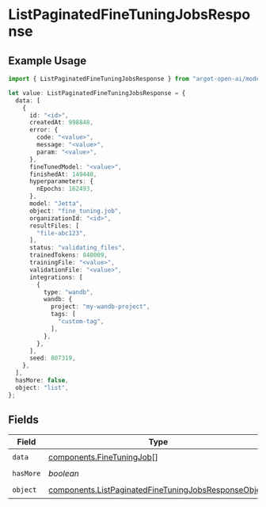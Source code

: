 # ListPaginatedFineTuningJobsResponse

## Example Usage

```typescript
import { ListPaginatedFineTuningJobsResponse } from "argot-open-ai/models/components";

let value: ListPaginatedFineTuningJobsResponse = {
  data: [
    {
      id: "<id>",
      createdAt: 998848,
      error: {
        code: "<value>",
        message: "<value>",
        param: "<value>",
      },
      fineTunedModel: "<value>",
      finishedAt: 149448,
      hyperparameters: {
        nEpochs: 162493,
      },
      model: "Jetta",
      object: "fine_tuning.job",
      organizationId: "<id>",
      resultFiles: [
        "file-abc123",
      ],
      status: "validating_files",
      trainedTokens: 848009,
      trainingFile: "<value>",
      validationFile: "<value>",
      integrations: [
        {
          type: "wandb",
          wandb: {
            project: "my-wandb-project",
            tags: [
              "custom-tag",
            ],
          },
        },
      ],
      seed: 807319,
    },
  ],
  hasMore: false,
  object: "list",
};
```

## Fields

| Field                                                                                                                        | Type                                                                                                                         | Required                                                                                                                     | Description                                                                                                                  |
| ---------------------------------------------------------------------------------------------------------------------------- | ---------------------------------------------------------------------------------------------------------------------------- | ---------------------------------------------------------------------------------------------------------------------------- | ---------------------------------------------------------------------------------------------------------------------------- |
| `data`                                                                                                                       | [components.FineTuningJob](../../models/components/finetuningjob.md)[]                                                       | :heavy_check_mark:                                                                                                           | N/A                                                                                                                          |
| `hasMore`                                                                                                                    | *boolean*                                                                                                                    | :heavy_check_mark:                                                                                                           | N/A                                                                                                                          |
| `object`                                                                                                                     | [components.ListPaginatedFineTuningJobsResponseObject](../../models/components/listpaginatedfinetuningjobsresponseobject.md) | :heavy_check_mark:                                                                                                           | N/A                                                                                                                          |